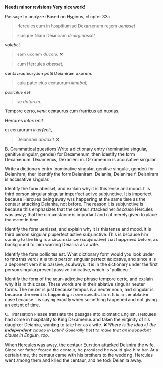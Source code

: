 **Needs minor revisions**
**Very nice work!**

Passage to analyze
(Based on Hyginus, chapter 33.)

> Hercules cum in hospitium ad Dexamenum regem *uenisset*

> eiusque filiam Deianiram *deuirginasset,*

*volebat*

> eam uxorem *ducere.* ❌

> cum Hercules *abesset,*

centaurus Eurytion *petit* Deianiram uxorem.

> quia pater eius centaurum *timebat,*

*pollicitus est*

> se *daturum.*

Tempore certo, *venit* centaurus cum fratribus ad nuptias.

Hercules *interuenit*

et centaurum *interfecit,*

> Deianiram *abduxit.* ❌

B. Grammatical questions
Write a dictionary entry (nominative singular, genitive singular, gender) for Dexamenum, then identify the form Dexamenum. Dexamenus, Dexameni m. Dexamenum is accusative singular.

Write a dictionary entry (nominative singular, genitive singular, gender) for Deianiram, then identify the form Deianiram. Deianira, Deianirae f. Deianiram is accusative singular.

Identify the form abesset, and explain why it is this tense and mood. It is third person singular singular imperfect active subjunctive. It is imperfect because Hercules being away was happening at the same time as the centaur attacking Deianira, not before. The reason it is subjunctive is because this emphasizes that the centaur attacked her *because* Hercules was away; that the circumstance is important and not merely given to place the event in time.

Identify the form uenisset, and explain why it is this tense and mood. It is third person singular pluperfect active subjunctive. This is because him coming to the king is a circumstance (subjunctive) that happened before, as background to, him wanting Deianira as a wife.

Identify the form pollicitus est. What dictionary form would you look under to find this verb? It is third person singular perfect indicative, and since it is a deponent verb it is passive, as always. It is in the dictionary under the first person singular present passive indicative, which is "polliceor."

Identify the form of the noun-adjective phrase tempore certo, and explain why it is in this case. These words are in their ablative singular neuter forms. The neuter is just because tempus is a neuter noun, and singular is because the event is happening at one specific time. It is in the ablative case because it is saying exactly when something happened and not giving an extent of time.

C. Translation
Please translate the passgae into idiomatic English.
Hercules had come in hospitality to King Dexamenus and taken the virginity of his daughter Deianira, wanting to take her as a wife. ❌ *Where is the idea of the **independent** clause in Latin?  Generally best to make that an indepedent clause in English, too.*

When Hercules was away, the centaur Eurytion attacked Deianira the wife. Since her father feared the centaur, he promised he would give him her. At a certain time, the centaur came with his brothers to the wedding. Hercules went among them and killed the centaur, and he took Deianira away.
